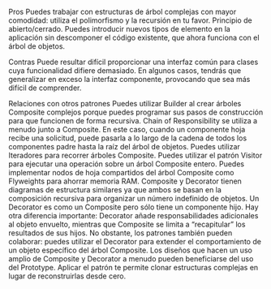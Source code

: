 Pros
Puedes trabajar con estructuras de árbol complejas con mayor comodidad: utiliza el polimorfismo y la recursión en tu favor.
Principio de abierto/cerrado. Puedes introducir nuevos tipos de elemento en la aplicación sin descomponer el código existente, que ahora funciona con el árbol de objetos.


Contras
Puede resultar difícil proporcionar una interfaz común para clases cuya funcionalidad difiere demasiado. En algunos casos, tendrás que generalizar en exceso la interfaz componente, provocando que sea más difícil de comprender.


Relaciones con otros patrones
Puedes utilizar Builder al crear árboles Composite complejos porque puedes programar sus pasos de construcción para que funcionen de forma recursiva.
Chain of Responsibility se utiliza a menudo junto a Composite. En este caso, cuando un componente hoja recibe una solicitud, puede pasarla a lo largo de la cadena de todos los componentes padre hasta la raíz del árbol de objetos.
Puedes utilizar Iteradores para recorrer árboles Composite.
Puedes utilizar el patrón Visitor para ejecutar una operación sobre un árbol Composite entero.
Puedes implementar nodos de hoja compartidos del árbol Composite como Flyweights para ahorrar memoria RAM.
Composite y Decorator tienen diagramas de estructura similares ya que ambos se basan en la composición recursiva para organizar un número indefinido de objetos.
    Un Decorator es como un Composite pero sólo tiene un componente hijo. Hay otra diferencia importante: Decorator añade responsabilidades adicionales al objeto envuelto, mientras que Composite se limita a “recapitular” los resultados de sus hijos.
    No obstante, los patrones también pueden colaborar: puedes utilizar el Decorator para extender el comportamiento de un objeto específico del árbol Composite.
Los diseños que hacen un uso amplio de Composite y Decorator a menudo pueden beneficiarse del uso del Prototype. Aplicar el patrón te permite clonar estructuras complejas en lugar de reconstruirlas desde cero.
